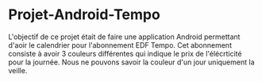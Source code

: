 # Projet-Android-Tempo

L'objectif de ce projet était de faire une application Android permettant d'aoir le calendrier pour l'abonnement EDF Tempo.
Cet abonnement consiste à avoir 3 couleurs différentes qui indique le prix de l'élécrticité pour la journée. Nous ne pouvons savoir la couleur d'un jour uniquement la veille.
